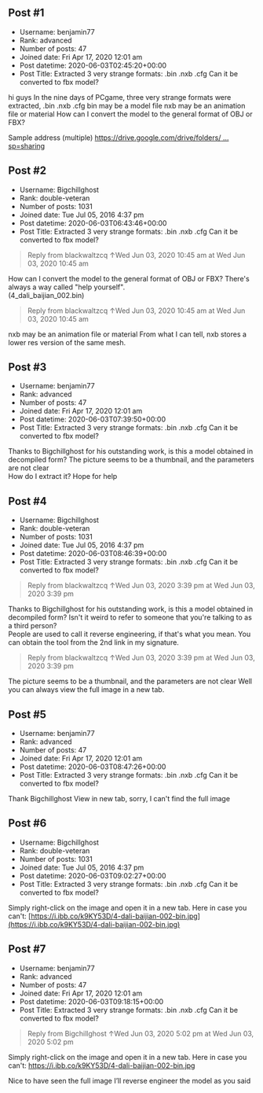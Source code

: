 ## Post #1
- Username: benjamin77
- Rank: advanced
- Number of posts: 47
- Joined date: Fri Apr 17, 2020 12:01 am
- Post datetime: 2020-06-03T02:45:20+00:00
- Post Title: Extracted 3 very strange formats: .bin .nxb .cfg Can it be converted to fbx model?

hi guys
In the nine days of PCgame, three very strange formats were extracted, .bin .nxb .cfg
bin may be a model file
nxb may be an animation file or material
How can I convert the model to the general format of OBJ or FBX?

Sample address (multiple)
[https://drive.google.com/drive/folders/ ... sp=sharing](https://drive.google.com/drive/folders/1tyiP-dCkQSCy9jkIWExClnDwKqPvqoNt?usp=sharing)
## Post #2
- Username: Bigchillghost
- Rank: double-veteran
- Number of posts: 1031
- Joined date: Tue Jul 05, 2016 4:37 pm
- Post datetime: 2020-06-03T06:43:46+00:00
- Post Title: Extracted 3 very strange formats: .bin .nxb .cfg Can it be converted to fbx model?

> Reply from blackwaltzcq ↑Wed Jun 03, 2020 10:45 am at Wed Jun 03, 2020 10:45 am
>
> 
How can I convert the model to the general format of OBJ or FBX?
There's always a way called "help yourself".  
(4_dali_baijian_002.bin)


> Reply from blackwaltzcq ↑Wed Jun 03, 2020 10:45 am at Wed Jun 03, 2020 10:45 am
>
> 
nxb may be an animation file or material
From what I can tell, nxb stores a lower res version of the same mesh.
## Post #3
- Username: benjamin77
- Rank: advanced
- Number of posts: 47
- Joined date: Fri Apr 17, 2020 12:01 am
- Post datetime: 2020-06-03T07:39:50+00:00
- Post Title: Extracted 3 very strange formats: .bin .nxb .cfg Can it be converted to fbx model?

Thanks to Bigchillghost for his outstanding work, is this a model obtained in decompiled form?
The picture seems to be a thumbnail, and the parameters are not clear  
How do I extract it? Hope for help
## Post #4
- Username: Bigchillghost
- Rank: double-veteran
- Number of posts: 1031
- Joined date: Tue Jul 05, 2016 4:37 pm
- Post datetime: 2020-06-03T08:46:39+00:00
- Post Title: Extracted 3 very strange formats: .bin .nxb .cfg Can it be converted to fbx model?

> Reply from blackwaltzcq ↑Wed Jun 03, 2020 3:39 pm at Wed Jun 03, 2020 3:39 pm
>
> 
Thanks to Bigchillghost for his outstanding work, is this a model obtained in decompiled form?
Isn't it weird to refer to someone that you're talking to as a third person?  
People are used to call it reverse engineering, if that's what you mean. You can obtain the tool from the 2nd link in my signature.

> Reply from blackwaltzcq ↑Wed Jun 03, 2020 3:39 pm at Wed Jun 03, 2020 3:39 pm
>
> 
The picture seems to be a thumbnail, and the parameters are not clear
Well you can always view the full image in a new tab.
## Post #5
- Username: benjamin77
- Rank: advanced
- Number of posts: 47
- Joined date: Fri Apr 17, 2020 12:01 am
- Post datetime: 2020-06-03T08:47:26+00:00
- Post Title: Extracted 3 very strange formats: .bin .nxb .cfg Can it be converted to fbx model?

Thank Bigchillghost
View in new tab, sorry, I can't find the full image
## Post #6
- Username: Bigchillghost
- Rank: double-veteran
- Number of posts: 1031
- Joined date: Tue Jul 05, 2016 4:37 pm
- Post datetime: 2020-06-03T09:02:27+00:00
- Post Title: Extracted 3 very strange formats: .bin .nxb .cfg Can it be converted to fbx model?

Simply right-click on the image and open it in a new tab. Here in case you can't: [https://i.ibb.co/k9KY53D/4-dali-baijian-002-bin.jpg](https://i.ibb.co/k9KY53D/4-dali-baijian-002-bin.jpg)
## Post #7
- Username: benjamin77
- Rank: advanced
- Number of posts: 47
- Joined date: Fri Apr 17, 2020 12:01 am
- Post datetime: 2020-06-03T09:18:15+00:00
- Post Title: Extracted 3 very strange formats: .bin .nxb .cfg Can it be converted to fbx model?

> Reply from Bigchillghost ↑Wed Jun 03, 2020 5:02 pm at Wed Jun 03, 2020 5:02 pm
>
> 
Simply right-click on the image and open it in a new tab. Here in case you can't: https://i.ibb.co/k9KY53D/4-dali-baijian-002-bin.jpg

Nice to have seen the full image
I’ll reverse engineer the model as you said
